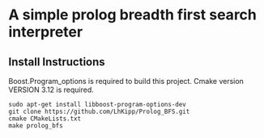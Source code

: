 A simple prolog breadth first search interpreter
================================================


Install Instructions
--------------------
Boost.Program_options is required to build this project.
Cmake version VERSION 3.12 is required.

```shell
sudo apt-get install libboost-program-options-dev 
git clone https://github.com/LhKipp/Prolog_BFS.git
cmake CMakeLists.txt
make prolog_bfs
```
